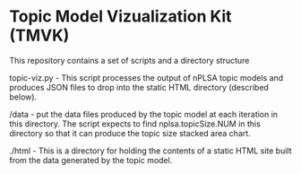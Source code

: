 # Topic Model Vizualization Kit (TMVK)

This repository contains a set of scripts and a directory structure


topic-viz.py - This script processes the output of nPLSA topic models and produces JSON files to drop into the static HTML directory (described below).

/data - put the data files produced by the topic model at each iteration in this directory. The script expects to find nplsa.topicSize.NUM in this directory so that it can produce the topic size stacked area chart. 

./html - This is a directory for holding the contents of a static HTML site built from the data generated by the topic model.

